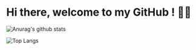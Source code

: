 # Hi there, welcome to my GitHub ! 👋🔭
<!-- GitHub stats -->
![Anurag's github stats](https://github-readme-stats.vercel.app/api?username=JonasMht&count_private=true&show_icons=true&theme=merko)
<!-- Languages stats -->
![Top Langs](https://github-readme-stats.vercel.app/api/top-langs/?username=JonasMht&layout=compact)
<!--
**JonasMht/JonasMht** is a ✨ _special_ ✨ repository because its `README.md` (this file) appears on your GitHub profile.

Here are some ideas to get you started:

- 🔭 I’m currently working on ...
- 🌱 I’m currently learning ...
- 👯 I’m looking to collaborate on ...
- 🤔 I’m looking for help with ...
- 💬 Ask me about ...
- 📫 How to reach me: ...
- 😄 Pronouns: ...
- ⚡ Fun fact: ...
-->
